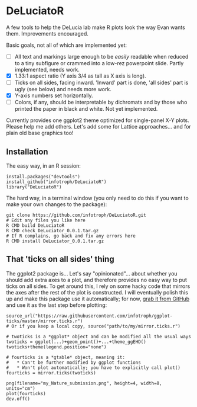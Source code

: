 # DeLuciatoR

A few tools to help the DeLucia lab make R plots look the way Evan wants them. Improvements encouraged.

Basic goals, not all of which are implemented yet:

- [ ] All text and markings large enough to be *easily* readable when reduced to a tiny subfigure or crammed into a low-rez powerpoint slide. Partly implemented, needs work.
- [x] 1.33:1 aspect ratio (Y axis 3/4 as tall as X axis is long).
- [ ] Ticks on all sides, facing inward. 'Inward' part is done, 'all sides' part is ugly (see below) and needs more work.
- [x] Y-axis numbers set horizontally.
- [ ] Colors, if any, should be interpretable by dichromats and by those who printed the paper in black and white. Not yet implemented.

Currently provides one ggplot2 theme optimized for single-panel X-Y plots. Please help me add others. Let's add some for Lattice approaches... and for plain old base graphics too!

## Installation

The easy way, in an R session:

```
install.packages("devtools")
install_github("infotroph/DeLuciatoR")
library("DeLuciatoR")
```

The hard way, in a terminal window (you only need to do this if you want to make your own changes to the package):

```
git clone https://github.com/infotroph/DeLuciatoR.git
# Edit any files you like here
R CMD build DeLuciatoR
R CMD check DeLuciator_0.0.1.tar.gz
# If R complains, go back and fix any errors here
R CMD install DeLuciator_0.0.1.tar.gz
```

## That 'ticks on all sides' thing

The ggplot2 package is... Let's say "opinionated"... about whether you should add extra axes to a plot, and therefore provides no easy way to put ticks on all sides. To get around this, I rely on some hacky code that mirrors the axes after the rest of the plot is constructed. I will eventually polish this up and make this package use it automatically; for now, [grab it from GitHub](https://github.com/infotroph/ggplot-ticks) and use it as the last step before plotting:

```
source_url("https://raw.githubusercontent.com/infotroph/ggplot-ticks/master/mirror.ticks.r")
# Or if you keep a local copy, source("path/to/my/mirror.ticks.r")

# twoticks is a *ggplot* object and can be modified all the usual ways
twoticks = ggplot(...)+geom_point()+...+theme_ggEHD()
twoticks+theme(legend.position="none")

# fourticks is a *gtable* object, meaning it:
# 	* Can't be further modified by ggplot functions
# 	* Won't plot automatically; you have to explicitly call plot()
fourticks = mirror.ticks(twoticks)

png(filename="my_Nature_submission.png", height=4, width=8, units="cm")
plot(fourticks)
dev.off()
```
